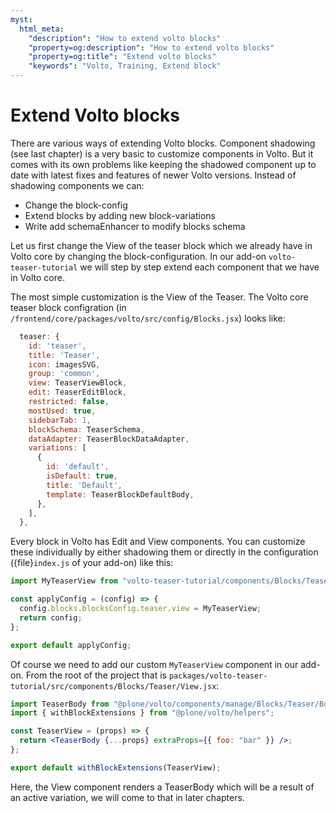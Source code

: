 ```yaml
---
myst:
  html_meta:
    "description": "How to extend volto blocks"
    "property=og:description": "How to extend volto blocks"
    "property=og:title": "Extend volto blocks"
    "keywords": "Volto, Training, Extend block"
---
```


# Extend Volto blocks

There are various ways of extending Volto blocks.
Component shadowing (see last chapter) is a very basic to customize components in Volto.
But it comes with its own problems like keeping the shadowed component up to date with latest fixes and features of newer Volto versions.
Instead of shadowing components we can:

- Change the block-config
- Extend blocks by adding new block-variations
- Write add schemaEnhancer to modify blocks schema

Let us first change the View of the teaser block which we already have in Volto core by changing the block-configuration.
In our add-on `volto-teaser-tutorial` we will step by step extend each component that we have in Volto core.

The most simple customization is the View of the Teaser. The Volto core teaser block configration (in `/frontend/core/packages/volto/src/config/Blocks.jsx`) looks like:

```js
  teaser: {
    id: 'teaser',
    title: 'Teaser',
    icon: imagesSVG,
    group: 'common',
    view: TeaserViewBlock,
    edit: TeaserEditBlock,
    restricted: false,
    mostUsed: true,
    sidebarTab: 1,
    blockSchema: TeaserSchema,
    dataAdapter: TeaserBlockDataAdapter,
    variations: [
      {
        id: 'default',
        isDefault: true,
        title: 'Default',
        template: TeaserBlockDefaultBody,
      },
    ],
  },
```

Every block in Volto has Edit and View components.
You can customize these individually by either shadowing them or directly in the configuration ({file}`index.js` of your add-on) like this:

```js
import MyTeaserView from "volto-teaser-tutorial/components/Blocks/Teaser/View";

const applyConfig = (config) => {
  config.blocks.blocksConfig.teaser.view = MyTeaserView;
  return config;
};

export default applyConfig;
```

Of course we need to add our custom `MyTeaserView` component in our add-on.
From the root of the project that is `packages/volto-teaser-tutorial/src/components/Blocks/Teaser/View.jsx`:

```jsx
import TeaserBody from "@plone/volto/components/manage/Blocks/Teaser/Body";
import { withBlockExtensions } from "@plone/volto/helpers";

const TeaserView = (props) => {
  return <TeaserBody {...props} extraProps={{ foo: "bar" }} />;
};

export default withBlockExtensions(TeaserView);
```

Here, the View component renders a TeaserBody which will be a result of an active variation, we will come to that in later chapters.
